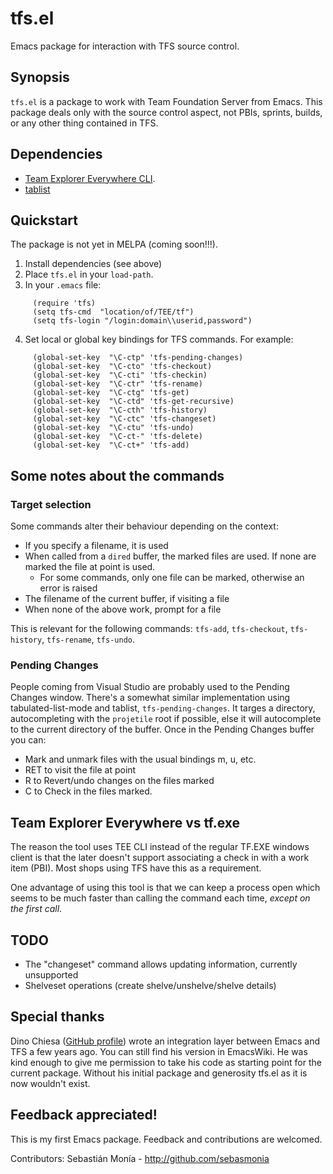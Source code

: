 # tfs.el
Emacs package for interaction with TFS source control.

## Synopsis

`tfs.el` is a package to work with Team Foundation Server from Emacs.
This package deals only with the source control aspect, not PBIs, sprints,
builds, or any other thing contained in TFS.

## Dependencies

 * [Team Explorer Everywhere CLI](https://github.com/Microsoft/team-explorer-everywhere/releases).
 * [tablist](https://github.com/politza/tablist)

## Quickstart

The package is not yet in MELPA (coming soon!!!).

1. Install dependencies (see above)
2. Place `tfs.el` in your `load-path`.
3. In your `.emacs` file:
```elisp
     (require 'tfs)
     (setq tfs-cmd  "location/of/TEE/tf")
     (setq tfs-login "/login:domain\\userid,password")
```
4. Set local or global key bindings for TFS commands. For example:
```elisp
     (global-set-key  "\C-ctp" 'tfs-pending-changes)
     (global-set-key  "\C-cto" 'tfs-checkout)
     (global-set-key  "\C-cti" 'tfs-checkin)
     (global-set-key  "\C-ctr" 'tfs-rename)
     (global-set-key  "\C-ctg" 'tfs-get)
     (global-set-key  "\C-ctd" 'tfs-get-recursive)
     (global-set-key  "\C-cth" 'tfs-history)
     (global-set-key  "\C-ctc" 'tfs-changeset)
     (global-set-key  "\C-ctu" 'tfs-undo)
     (global-set-key  "\C-ct-" 'tfs-delete)
     (global-set-key  "\C-ct+" 'tfs-add)
```

## Some notes about the commands

### Target selection

Some commands alter their behaviour depending on the context:

* If you specify a filename, it is used
* When called from a `dired` buffer, the marked files are used. If none are 
marked the file at point is used.
  * For some commands, only one file can be marked, otherwise an error is 
raised
* The filename of the current buffer, if visiting a file
* When none of the above work, prompt for a file

This is relevant for the following commands: `tfs-add`, `tfs-checkout`,
`tfs-history`, `tfs-rename`, `tfs-undo`.

### Pending Changes

People coming from Visual Studio are probably used to the Pending Changes
window. There's a somewhat similar implementation using 
tabulated-list-mode and tablist, `tfs-pending-changes`.
It targes a directory, autocompleting with the `projetile` root if possible,
else it will autocomplete to the current directory of the buffer.
Once in the Pending Changes buffer you can:

* Mark and unmark files with the usual bindings m, u, etc.
* RET to visit the file at point
* R to Revert/undo changes on the files marked
* C to Check in the files marked.

## Team Explorer Everywhere vs tf.exe

The reason the tool uses TEE CLI instead of the regular TF.EXE windows
client is that the later doesn't support associating a check in with a
work item (PBI). Most shops using TFS have this as a requirement.

One advantage of using this tool is that we can keep a process open which
seems to be much faster than calling the command each time, _except on the
first call_.

## TODO

* The "changeset" command allows updating information, currently unsupported
* Shelveset operations (create shelve/unshelve/shelve details)

## Special thanks

Dino Chiesa ([GitHub profile](https://github.com/DinoChiesa)) wrote an integration
layer between Emacs and TFS a few years ago. You can still find his version
in EmacsWiki. He was kind enough to give me permission to take his code as
starting point for the current package. Without his initial package
and generosity tfs.el as it is now wouldn't exist.

## Feedback appreciated!

This is my first Emacs package. Feedback and contributions are welcomed.


Contributors:
Sebastián Monía - http://github.com/sebasmonia
